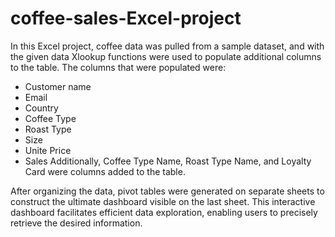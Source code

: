 # coffee-sales-Excel-project
In this Excel project, coffee data was pulled from a sample dataset, and with the given data Xlookup functions were used to populate additional columns to the table. The columns that were populated were:
  - Customer name
  - Email
  - Country
  - Coffee Type
  - Roast Type
  - Size
  - Unite Price
  - Sales
Additionally, Coffee Type Name, Roast Type Name, and Loyalty Card were columns added to the table.

After organizing the data, pivot tables were generated on separate sheets to construct the ultimate dashboard visible on the last sheet. This interactive dashboard facilitates efficient data exploration, enabling users to precisely retrieve the desired information.
